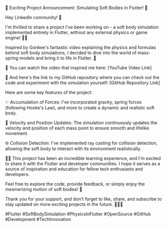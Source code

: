 🚀 Exciting Project Announcement: Simulating Soft Bodies in Flutter! 🤖

Hey LinkedIn community! 👋

I'm thrilled to share a project I've been working on - a soft body simulation implemented entirely in Flutter, without any external physics or game engine! 📱💡

Inspired by Gonkee's fantastic video explaining the physics and formulas behind soft body simulations, I decided to dive into the world of mass-spring models and bring it to life in Flutter. 🌟

🎥 You can watch the video that inspired me here: [YouTube Video Link]

📂 And here's the link to my GitHub repository where you can check out the code and experiment with the simulation yourself: [GitHub Repository Link]

Here are some key features of the project:

✨ Accumulation of Forces: I've incorporated gravity, spring forces (following Hooke's Law), and more to create a dynamic and realistic soft body.

🚀 Velocity and Position Updates: The simulation continuously updates the velocity and position of each mass point to ensure smooth and lifelike movement.

🌐 Collision Detection: I've implemented ray casting for collision detection, allowing the soft body to interact with its environment realistically.

👨‍💻 This project has been an incredible learning experience, and I'm excited to share it with the Flutter and developer communities. I hope it serves as a source of inspiration and education for fellow tech enthusiasts and developers.

Feel free to explore the code, provide feedback, or simply enjoy the mesmerizing motion of soft bodies! 🌌

Thank you for your support, and don't forget to like, share, and subscribe to stay updated on more exciting projects in the future. 🚀👨‍💻

#Flutter #SoftBodySimulation #PhysicsInFlutter #OpenSource #GitHub #Development #TechInnovation